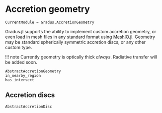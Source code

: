 # Accretion geometry

```@meta
CurrentModule = Gradus.AccretionGeometry
```

Gradus.jl supports the ability to implement custom accretion geometry, or even load in mesh files in any standard format using [MeshIO.jl](https://github.com/JuliaIO/MeshIO.jl). Geometry may be standard spherically symmetric accretion discs, or any other custom type.

!!! note
    Currently geometry is optically thick _always_. Radiative transfer will be added soon.

```@docs
AbstractAccretionGeometry
in_nearby_region
has_intersect
```

## Accretion discs

```@docs
AbstractAccretionDisc
```